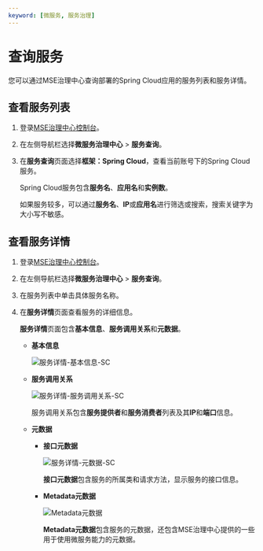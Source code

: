 ```yaml
---
keyword: [微服务, 服务治理]
---
```


# 查询服务

您可以通过MSE治理中心查询部署的Spring Cloud应用的服务列表和服务详情。

## 查看服务列表

1.  登录[MSE治理中心控制台](https://mse.console.aliyun.com/?spm=a2c4g.11186623.2.13.f90a6a60WiEx0N#/msc/home)。

2.  在左侧导航栏选择**微服务治理中心** \> **服务查询**。

3.  在**服务查询**页面选择**框架：Spring Cloud**，查看当前账号下的Spring Cloud服务。

    Spring Cloud服务包含**服务名**、**应用名**和**实例数**。

    如果服务较多，可以通过**服务名**、**IP**或**应用名**进行筛选或搜索，搜索关键字为大小写不敏感。


## 查看服务详情

1.  登录[MSE治理中心控制台](https://mse.console.aliyun.com/?spm=a2c4g.11186623.2.13.f90a6a60WiEx0N#/msc/home)。

2.  在左侧导航栏选择**微服务治理中心** \> **服务查询**。

3.  在服务列表中单击具体服务名称。

4.  在**服务详情**页面查看服务的详细信息。

    **服务详情**页面包含**基本信息**、**服务调用关系**和**元数据**。

    -   **基本信息**

        ![服务详情-基本信息-SC](https://static-aliyun-doc.oss-accelerate.aliyuncs.com/assets/img/zh-CN/4949695061/p87668.png)

    -   **服务调用关系**

        ![服务详情-服务调用关系-SC](https://static-aliyun-doc.oss-accelerate.aliyuncs.com/assets/img/zh-CN/1859209951/p87670.png)

        服务调用关系包含**服务提供者**和**服务消费者**列表及其**IP**和**端口**信息。

    -   **元数据**
        -   **接口元数据**

            ![服务详情-元数据-SC](https://static-aliyun-doc.oss-accelerate.aliyuncs.com/assets/img/zh-CN/4949695061/p87673.png)

            **接口元数据**包含服务的所属类和请求方法，显示服务的接口信息。

        -   **Metadata元数据**

            ![Metadata元数据](https://static-aliyun-doc.oss-accelerate.aliyuncs.com/assets/img/zh-CN/3361361161/p232272.png)

            **Metadata元数据**包含服务的元数据，还包含MSE治理中心提供的一些用于使用微服务能力的元数据。



